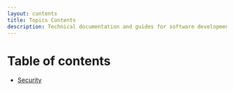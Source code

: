 ```yaml
---
layout: contents
title: Topics Contents
description: Technical documentation and guides for software development in BCC
---
```


# Table of contents

* [Security](security)